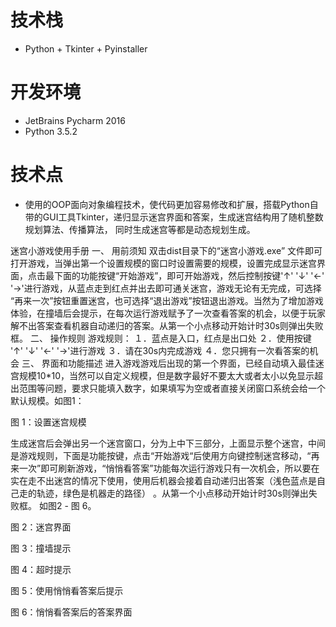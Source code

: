 # 技术栈
* Python + Tkinter + Pyinstaller

# 开发环境
* JetBrains Pycharm 2016
* Python 3.5.2

# 技术点
* 使用的OOP面向对象编程技术，使代码更加容易修改和扩展，搭载Python自带的GUI工具Tkinter，递归显示迷宫界面和答案，生成迷宫结构用了随机整数规划算法、传播算法，
同时生成迷宫等都是动态规划生成。

迷宫小游戏使用手册
一、	用前须知
双击dist目录下的“迷宫小游戏.exe” 文件即可打开游戏，当弹出第一个设置规模的窗口时设置需要的规模，设置完成显示迷宫界面，点击最下面的功能按键“开始游戏”，即可开始游戏，然后控制按键'↑'  '↓'  '←'  '→'进行游戏，从蓝点走到红点并出去即可通关迷宫，游戏无论有无完成，可选择 “再来一次”按钮重置迷宫，也可选择“退出游戏”按钮退出游戏。当然为了增加游戏体验，在撞墙后会提示，在每次运行游戏赋予了一次查看答案的机会，以便于玩家解不出答案查看机器自动递归的答案。从第一个小点移动开始计时30s则弹出失败框。
二、	操作规则
游戏规则：	１．蓝点是入口，红点是出口处
２．使用按键 '↑'  '↓'  '←'  '→'进行游戏
３．请在30s内完成游戏
４．您只拥有一次看答案的机会
三、	界面和功能描述
进入游戏游戏后出现的第一个界面，已经自动填入最佳迷宫规模10*10，当然可以自定义规模，但是数字最好不要太大或者太小以免显示超出范围等问题，要求只能填入数字，如果填写为空或者直接关闭窗口系统会给一个默认规模。如图1：

图 1：设置迷宫规模

生成迷宫后会弹出另一个迷宫窗口，分为上中下三部分，上面显示整个迷宫，中间是游戏规则，下面是功能按键，点击“开始游戏“后使用方向键控制迷宫移动，“再来一次”即可刷新游戏，“悄悄看答案”功能每次运行游戏只有一次机会，所以要在实在走不出迷宫的情况下使用，使用后机器会接着自动递归出答案（浅色蓝点是自己走的轨迹，绿色是机器走的路径） 。从第一个小点移动开始计时30s则弹出失败框。
如图2 - 图 6。


图 2：迷宫界面

 
图 3：撞墙提示


图 4：超时提示


图 5：使用悄悄看答案后提示


图 6：悄悄看答案后的答案界面
